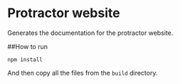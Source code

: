 Protractor website
==================

Generates the documentation for the protractor website.

##How to run

```
npm install
```

And then copy all the files from the `build` directory.
